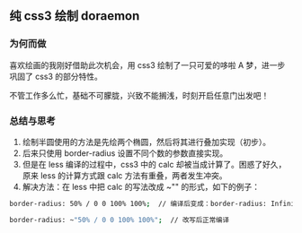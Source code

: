 ## 纯 css3 绘制 doraemon


### 为何而做

喜欢绘画的我刚好借助此次机会，用 css3 绘制了一只可爱的哆啦 A 梦，进一步巩固了 css3 的部分特性。

不管工作多么忙，基础不可朦胧，兴致不能搁浅，时刻开启任意门出发吧！


### 总结与思考
1. 绘制半圆使用的方法是先绘两个椭圆，然后将其进行叠加实现（初步）。
2. 后来只使用 border-radius 设置不同个数的参数直接实现。
3. 但是在 less 编译的过程中，css3 中的 calc 却被当成计算了。困惑了好久，原来 less 的计算方式跟 calc 方法有重叠，两者发生冲突。
4. 解决方法：在 less 中把 calc 的写法改成 ~"" 的形式，如下的例子：

``` bash
border-radius: 50% / 0 0 100% 100%;	 // 编译后变成：border-radius: Infinity% 0 100% 100%;

border-radius: ~"50% / 0 0 100% 100%";  // 改写后正常编译
```
